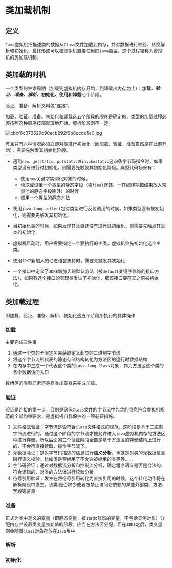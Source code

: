 # 类加载机制

## 定义

`Java`虚拟机把描述类的数据从`Class`文件加载到内存，并对数据进行校验、转换解析和初始化，最终形成可以被虚拟机直接使用的`java`类型，这个过程被称为虚拟机的类加载机制。

## 类加载的时机

一个类型的生命周期（加载到虚拟机内存开始，到卸载出内存为止）：**加载、*验证、准备、解析*、初始化、使用和卸载**七个阶段。

验证、准备、解析又叫做“连接”。

加载、验证、准备、初始化和卸载这五个阶段的顺序是确定的，类型的加载过程必须按照这种顺序按部就班地开始。解析阶段则不一定。

![cbcf6c373529c90ecb292f0b8ccde5e0.jpg](http://www.qxnekoo.cn:8888/images/2020/03/19/cbcf6c373529c90ecb292f0b8ccde5e0.jpg)

有且只有六种情况必须立即对类进行初始化（而加载、验证、准备自然是在此前开始），需要先触发其初始化阶段。

* 遇到`new、getstatic、putstatic或invokestatic`这四条字节码指令时，如果类型没有进行过初始化，则需要先触发其初始化阶段。典型代码场景有：
  * 使用`new`关键字实例化对象的时候。
  * 读取或设置一个类型的静态字段（被`final`修饰、一在编译期把结果放入常量池的静态字段除外）的时候
  * 调用一个类型的静态方法

* 使用`java.lang.reflect`包对类型进行反射调用的时候，如果类型没有被初始化，则需要先触发其初始化。
* 当初始化类的时候，如果发现其父类还没有进行过初始化，则需要先触发其父类的初始化
* 虚拟机启动时，用户需要指定一个要执行的主类，虚拟机会先初始化这个主类。
* 使用`JDK7`新加入的动态语言支持时，需要先触发其初始化
* 一个接口中定义了`JDK8`新加入的默认方法（被`default`关键字修饰的接口方法），如果有这个接口的实现类发生了初始化，那该接口要在其之前被初始化。

## 类加载过程

即加载、验证、准备、解析、初始化这五个阶段所执行的具体操作

### 加载

主要完成三件事

1. 通过一个类的全限定名来获取定义此类的二进制字节流
2. 将这个字节流所代表的静态存储结构转化为方法区的运行时数据结构
3. 在内存中生成一个代表这个类的`java.lang.Class`对象，作为方法区这个类的各个数据访问入口

数组类的类型元素还是靠类加载器来完成加载。

### 验证

验证是连接的第一步，目的是确保`Class`文件的字节流中包含的信息符合虚拟机规范的全部约束要求，是虚拟机自我保护的一项必要措施。

1. 文件格式验证：字节流是否符合`Class`文件格式的规范。这阶段是基于二进制字节流进行的，通过这个阶段的字节流才被允许进入`java`虚拟机内存的方法区中进行存储，所以后面的三个验证阶段全部是基于方法区的存储结构上进行的，不会再直接读取、操作字节流了。
2. 元数据验证：是对字节码描述的信息进行**语义分析**，也就是对类的元数据信息阱行语义校验。比如类是否继承了不允许被继承的类等等……
3. 字节码验证：通过对数据流分析和控制流分析，确定程序语义是否是合法的、符合逻辑的，对类的方法体进行校验分析。
4. 符号引用验证：发生在将符号引用转化为直接引用的时候，这个转化动作将在解析阶段中发生，该类i是否缺少或者被禁止访问它依赖的某些外部类、方法、字段等资源

### 准备

正式为类中定义的变量（即静态变量，被static修饰的变量，不包括实例对象）分配内存并设置类变量初始值的阶段。应当在方法区分配，但在`JDK8`之后，类变量则会随着`Class`对象存放在`Java`堆中

### 解析

### 初始化

